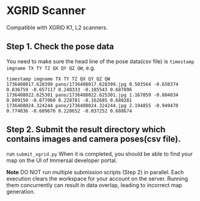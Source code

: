 # XGRID Scanner

Compatible with XGRID K1, L2 scanners.

## Step 1. Check the pose data
You need to make sure the head line of the pose data(csv file) is `timestamp imgname TX TY TZ QX QY QZ QW`, e.g.
```csv
timestamp imgname TX TY TZ QX QY QZ QW
1736408017.628399 pano/1736408017.628399.jpg 0.503564 -0.650374 0.836759 -0.657117 0.248333 -0.185543 0.687096
1736408022.625301 pano/1736408022.625301.jpg 1.167059 -0.804034 0.809150 -0.677060 0.228781 -0.162685 0.680281
1736408024.324244 pano/1736408024.324244.jpg 2.194855 -0.949470 0.774036 -0.689676 0.220652 -0.037252 0.688674
```
## Step 2. Submit the result directory which contains images and camera poses(csv file).
run `submit_xgrid.py`
When it is completed, you should be able to find your map on the UI of Immersal developer portal.

**Note**
DO NOT run multiple submission scripts (Step 2) in parallel. Each execution clears the workspace for your account on the server. Running them concurrently can result in data overlap, leading to incorrect map generation.


